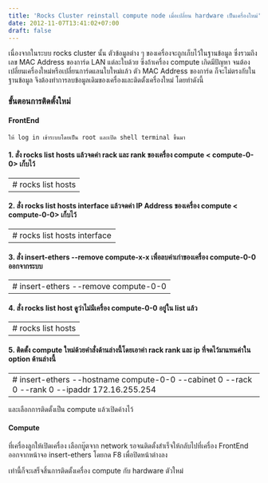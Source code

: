 ```yaml
---
title: 'Rocks Cluster reinstall compute node เมื่อเปลี่ยน hardware เป็นเครื่องใหม่'
date: 2012-11-07T13:41:02+07:00
draft: false
---
```

เนื่องจากในระบบ rocks cluster นั้น ตัวข้อมูลต่าง ๆ ของเครื่องจะถูกเก็บไว้ในฐานข้อมูล ซึ่งรวมถึงเลข MAC Address ของการ์ด LAN แต่ละใบด้วย ซึ่งถ้าเครื่อง compute เกิดมีปัญหา จนต้องเปลี่ยนเครื่องใหม่หรือเปลี่ยนการ์ดแลนใบใหม่แล้ว ตัว MAC Address ของการ์ด ก็จะไม่ตรงกับในฐานข้อมูล  จึงต้องทำการลบข้อมูลเดิมของเครื่องและติดตั้งเครื่องใหม่  โดยทำดังนี้

### ขั้นตอนการติดตั้งใหม่
#### FrontEnd  
    ให้ log in เข้าระบบโดยเป็น root และเปิด shell terminal ขึ้นมา

#### 1. สั่ง rocks list hosts แล้วจดค่า rack และ rank ของเครื่อง compute < compute-0-0> เก็บไว้
   <table class="table table-bordered">
         <td>
            # rocks list hosts
         </td>
   </table>
    
#### 2. สั่ง rocks list hosts interface แล้วจดค่า IP Address ของเครื่อง compute < compute-0-0> เก็บไว้ 
  <table class="table table-bordered">
         <td>
            # rocks list hosts interface 
         </td>
   </table>
    
#### 3. สั่ง insert-ethers --remove compute-x-x เพื่อลบค่าเก่าของเครื่อง compute-0-0 ออกจากระบบ
   <table class="table table-bordered">
         <td>
            # insert-ethers --remove compute-0-0
         </td>
   </table>
    
#### 4. สั่ง rocks list host ดูว่าไม่มีเครื่อง compute-0-0 อยู่ใน list แล้ว
    
   <table class="table table-bordered">
         <td>
            # rocks list hosts
         </td>
   </table>

#### 5. ติดตั้ง compute ใหม่ด้วยคำสั่งด้านล่างนี้โดยเอาค่า rack rank และ ip ที่จดไว้มาแทนค่าใน option ด้านล่างนี้
   <table class="table table-bordered">
         <td>
            # insert-ethers --hostname compute-0-0 --cabinet 0 --rack 0 --rank 0 --ipaddr 172.16.255.254
         </td>
   </table>
    และเลือกการติดตั้งเป็น compute แล้วเปิดค้างไว้

#### Compute
ที่เครื่องลูกให้เปิดเครื่อง เลือกบู๊ตจาก network รอจนติดตั้งสำเร็จให้กลับไปที่เครื่อง FrontEnd ออกจากหน้าจอ insert-ethers  โดยกด F8 เพื่อปิดหน้าต่างลง

เท่านี้ก็จะเสร็จสิ้นการติดตั้งเครื่อง compute กับ hardware ตัวใหม่